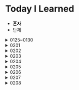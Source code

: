 # Today I Learned

* **혼자**
* 단체

<details>
  <summary>0125~0130</summary>
  ## Heading
  1. 자바 자료형, 입출력
    * 123
</details>


<details>
  <summary>0201</summary>
  ## 0201
  1. BOJ_17478 재귀함수가 뭔가요
  2. BOJ_1244 스위치 켜고 끄기
  3. SWEA_1859 백만장자 프로젝트
  4. SWEA_1926 간단한 369 게임
  5. SWEA_2007 패턴 마디의 길이
</details>

<details>
  <summary>0202</summary>
  ## 0202
  1. SWEA_1208 배열과 정렬
  2. SWEA_2005 파스칼 삼각형
  3. SWEA_1954 달팽이 숫자
  4. SWEA_1210 Ladder1
  5. SWEA_2001 파리퇴치
  6. SWEA_2007 패턴 맞추기
</details>

<details>
  <summary>0203</summary>
  ## 0203
  1. SWEA_1873 배틀필드
  2. SWEA_2805 농작물 수확하기
  3. SWEA_1989 초심자의 회문 검사
  4. SWEA_1986 지그재그 숫자
  5. SWEAW_1984 중간 평균값 구하기
</details>

<details>
  <summary>0204</summary>
  ## 0204
  1. SWEA_1218 괄호 짝짓기
  2. SWEA_1225 암호생성기
  3. BOJ_2493 탑
  4.  BOJ_5432 막대자르기
</details>

<details>
  <summary>0205</summary>
  ## 0205
  1. SWEA 1861 정사각형 방
  2. SWEA_3499 퍼펙트 셔플
  3. BOJ_2231 분해합
  4. SWEA_2309 백설공주와 난장이
</details>

<details>
  <summary>0206</summary>
  ## 0206
  1. BOJ_15650 N과M(1)
  2. BOJ_15651 N과M(2)
</details>

<details>
  <summary>0207</summary>
  ## 0207
  1. <b>SWEA_1961 숫자배열회전</b>
  2. <b>SWEA_1966 숫자를 정렬하자</b>
  3. <b>SWEA_1970 쉬운 거스름돈</b>
  4. <b>SWEA_1974 스도쿠 검증</b>
  5. <b>SWEA_1976 사각 덧셈</b>
  6. <b>SWEA_1983 조교의 성적 매기기</b>
  7. BOJ_15654 N과M(5)
</details>

<details>
  <summary>0208</summary>
  ## 0208
  1. SWEA_1940_가랏RC카
  2. SWEA_5215_햄버거다이어트
  3. SWEA_9229_한빈이와SpotMart
  4. <b>SWEA_1228_암호문1</b>
</details>
